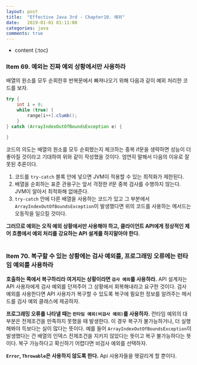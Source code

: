 ```yaml
---
layout: post
title:  "Effective Java 3rd - Chapter10. 예외"
date:   2019-01-01 01:11:00
categories: java
comments: true
---
```

* content
{:toc}

### Item 69. 예외는 진짜 예외 상황에서만 사용하라
배열의 원소를 모두 순회한후 반복문에서 빠져나오기 위해 다음과 깉이 예외 처리한 코드를 보자.

```java
try {
	int i = 0;
	while (true) {
		range[i++].clumb();
	}
} catch (ArrayIndexOutOfBoundsException e) {

}
```

코드의 의도는 배열의 원소를 모두 순회했는지 체크하는 중복 if문을 생략하면 성능이 더 좋아질 것이라고 기대하여 위와 같이 작성했을 것이다. 엄연히 말해서 다음의 이유로 잘못된 추론이다.
1. 코드를 `try-catch` 블록 안에 넣으면 JVM이 적용할 수 있는 최적화가 제한된다.
2. 배열을 순회하는 표준 관용구는 앞서 걱정한 if문 중복 검사를 수행하지 않는다. JVM이 알아서 최적화해 없애준다.
3. `try-catch` 안에 다른 배열을 사용하는 코드가 있고 그 부분에서 `ArrayIndexOutOfBoundsException`이 발생했다면 위의 코드를 사용하는 메서드는 오동작을 일으킬 것이다.

**그러므로 예외는 오직 예외 상황에서만 사용해야 하고, 클라이언트 API에게 정상적인 제어 흐름에서 예외 처리를 강요하는 API 설계를 하지말아야 한다.**
<br><br>

### Item 70. 복구할 수 있는 상황에는 검사 예외를, 프로그래밍 오류에는 런타임 예외를 사용하라
**호출하는 쪽에서 복구하리라 여겨지는 상황이라면 `검사 예외`를 사용하라.** API 설계자는 API 사용자에게 검사 예외를 던져주어 그 상황에서 회복해내라고 요구한 것이다. 검사 예외를 사용한다면 API 사용자가 복구할 수 있도록 복구에 필요한 정보를 알려주는 메서드를 검사 예외 클래스에 제공하자.

**프로그래밍 오류를 나타낼 때는 `런타임 예외(비검사 예외)`를 사용하자.** 런타임 예외의 대부분은 전제조건을 만족하지 못했을 때 발생한다. 이 경우 복구가 불가능하거나, 더 실행해봐야 득보다는 실이 많다는 뜻이다. 예를 들어 `ArrayIndexOutOfBoundsException`이 발생했다는 건 배열의 인덱스 전제조건을 지키지 않았다는 뜻이고 복구 불가능하다는 뜻이다. 복구 가능하다고 확신하기 어렵다면 비검사 예외를 선택하자.

**`Error`, `Throwable`은 사용하지 않도록 한다.** Api 사용자들을 헷갈리게 할 뿐이다.